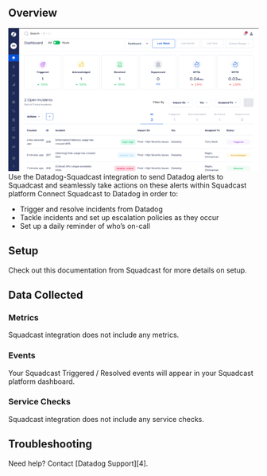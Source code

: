 ## Overview

![Squadcast Dashboard](assets/images/dashboard.png)
Use the Datadog-Squadcast integration to send Datadog alerts to Squadcast and seamlessly take actions on these alerts within Squadcast platform
Connect Squadcast to Datadog in order to:
- Trigger and resolve incidents from Datadog
- Tackle incidents and set up escalation policies as they occur
- Set up a daily reminder of who’s on-call

## Setup

Check out this documentation from Squadcast for more details on setup.

## Data Collected
### Metrics

Squadcast integration does not include any metrics.

### Events

Your Squadcast Triggered / Resolved events will appear in your Squadcast platform dashboard.

### Service Checks

Squadcast integration does not include any service checks.

## Troubleshooting
Need help? Contact [Datadog Support][4].

